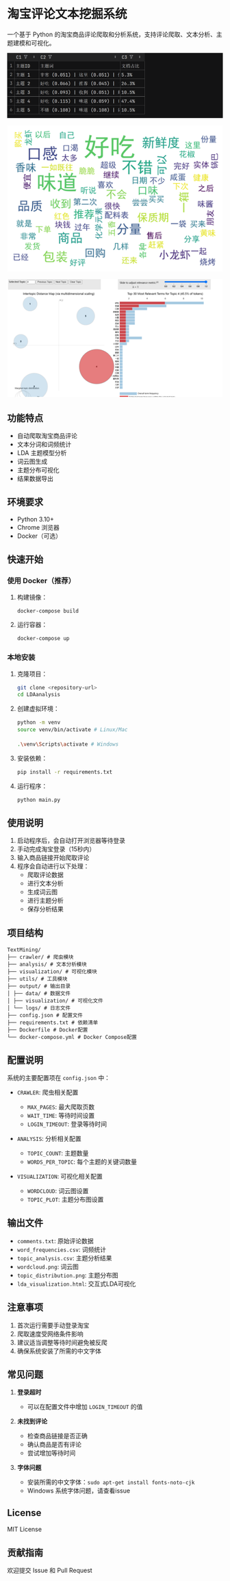 # 淘宝评论文本挖掘系统

一个基于 Python 的淘宝商品评论爬取和分析系统，支持评论爬取、文本分析、主题建模和可视化。

![img.png](Images/img.png)

![wordcloud.png](./Images/wordcloud.png)

![img.png](Images/img1.png)
## 功能特点

- 自动爬取淘宝商品评论
- 文本分词和词频统计
- LDA 主题模型分析
- 词云图生成
- 主题分布可视化
- 结果数据导出

## 环境要求

- Python 3.10+
- Chrome 浏览器
- Docker（可选）

## 快速开始

### 使用 Docker（推荐）

1. 构建镜像：

   ```bash
   docker-compose build
   ```
2. 运行容器：

   ```bash
   docker-compose up
   ```


### 本地安装

1. 克隆项目：
   ```bash
   git clone <repository-url>
   cd LDAanalysis
   ```


2. 创建虚拟环境：
   ```bash
   python -m venv
   source venv/bin/activate # Linux/Mac

   .\venv\Scripts\activate # Windows
   ```


3. 安装依赖：
   ```bash
   pip install -r requirements.txt
   ```


4. 运行程序：
   ```bash
   python main.py
   ```


## 使用说明

1. 启动程序后，会自动打开浏览器等待登录
2. 手动完成淘宝登录（15秒内）
3. 输入商品链接开始爬取评论
4. 程序会自动进行以下处理：
   - 爬取评论数据
   - 进行文本分析
   - 生成词云图
   - 进行主题分析
   - 保存分析结果

## 项目结构

```
TextMining/
├── crawler/ # 爬虫模块
├── analysis/ # 文本分析模块
├── visualization/ # 可视化模块
├── utils/ # 工具模块
├── output/ # 输出目录
│ ├── data/ # 数据文件
│ ├── visualization/ # 可视化文件
│ └── logs/ # 日志文件
├── config.json # 配置文件
├── requirements.txt # 依赖清单
├── Dockerfile # Docker配置
└── docker-compose.yml # Docker Compose配置
```


## 配置说明

系统的主要配置项在 `config.json` 中：

- `CRAWLER`: 爬虫相关配置

  - `MAX_PAGES`: 最大爬取页数
  - `WAIT_TIME`: 等待时间设置
  - `LOGIN_TIMEOUT`: 登录等待时间
- `ANALYSIS`: 分析相关配置

  - `TOPIC_COUNT`: 主题数量
  - `WORDS_PER_TOPIC`: 每个主题的关键词数量
- `VISUALIZATION`: 可视化相关配置

  - `WORDCLOUD`: 词云图设置
  - `TOPIC_PLOT`: 主题分布图设置

## 输出文件

- `comments.txt`: 原始评论数据
- `word_frequencies.csv`: 词频统计
- `topic_analysis.csv`: 主题分析结果
- `wordcloud.png`: 词云图
- `topic_distribution.png`: 主题分布图
- `lda_visualization.html`: 交互式LDA可视化

## 注意事项

1. 首次运行需要手动登录淘宝
2. 爬取速度受网络条件影响
3. 建议适当调整等待时间避免被反爬
4. 确保系统安装了所需的中文字体

## 常见问题

1. **登录超时**

   - 可以在配置文件中增加 `LOGIN_TIMEOUT` 的值
2. **未找到评论**

   - 检查商品链接是否正确
   - 确认商品是否有评论
   - 尝试增加等待时间
3. **字体问题**

   - 安装所需的中文字体：`sudo apt-get install fonts-noto-cjk`
   - Windows 系统字体问题，请查看issue

## License

MIT License

## 贡献指南

欢迎提交 Issue 和 Pull Request
